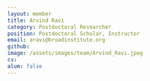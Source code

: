 ```yaml
---
layout: member
title: Arvind Ravi
category: Postdoctoral Researcher
position: Postdoctoral Scholar, Instructor
email: aravi@broadinstitute.org
github: 
image: /assets/images/team/Arvind_Ravi.jpeg
cv:
alum: false
---
```


